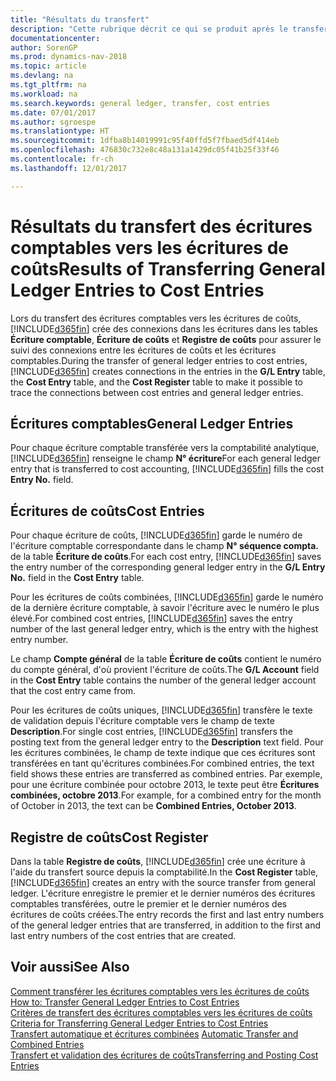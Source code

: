 ```yaml
---
title: "Résultats du transfert"
description: "Cette rubrique décrit ce qui se produit après le transfert des écritures comptables vers les écritures de coûts."
documentationcenter: 
author: SorenGP
ms.prod: dynamics-nav-2018
ms.topic: article
ms.devlang: na
ms.tgt_pltfrm: na
ms.workload: na
ms.search.keywords: general ledger, transfer, cost entries
ms.date: 07/01/2017
ms.author: sgroespe
ms.translationtype: HT
ms.sourcegitcommit: 1dfba8b14019991c95f40ffd5f7fbaed5df414eb
ms.openlocfilehash: 476830c732e8c48a131a1429dc05f41b25f33f46
ms.contentlocale: fr-ch
ms.lasthandoff: 12/01/2017

---
```

# <a name="results-of-transferring-general-ledger-entries-to-cost-entries"></a><span data-ttu-id="150a6-103">Résultats du transfert des écritures comptables vers les écritures de coûts</span><span class="sxs-lookup"><span data-stu-id="150a6-103">Results of Transferring General Ledger Entries to Cost Entries</span></span>
<span data-ttu-id="150a6-104">Lors du transfert des écritures comptables vers les écritures de coûts, [!INCLUDE[d365fin](includes/d365fin_md.md)] crée des connexions dans les écritures dans les tables **Écriture comptable**, **Écriture de coûts** et **Registre de coûts** pour assurer le suivi des connexions entre les écritures de coûts et les écritures comptables.</span><span class="sxs-lookup"><span data-stu-id="150a6-104">During the transfer of general ledger entries to cost entries, [!INCLUDE[d365fin](includes/d365fin_md.md)] creates connections in the entries in the **G/L Entry** table, the **Cost Entry** table, and the **Cost Register** table to make it possible to trace the connections between cost entries and general ledger entries.</span></span>  

## <a name="general-ledger-entries"></a><span data-ttu-id="150a6-105">Écritures comptables</span><span class="sxs-lookup"><span data-stu-id="150a6-105">General Ledger Entries</span></span>  
<span data-ttu-id="150a6-106">Pour chaque écriture comptable transférée vers la comptabilité analytique, [!INCLUDE[d365fin](includes/d365fin_md.md)] renseigne le champ **N° écriture**</span><span class="sxs-lookup"><span data-stu-id="150a6-106">For each general ledger entry that is transferred to cost accounting, [!INCLUDE[d365fin](includes/d365fin_md.md)] fills the cost **Entry No.** field.</span></span>  

## <a name="cost-entries"></a><span data-ttu-id="150a6-107">Écritures de coûts</span><span class="sxs-lookup"><span data-stu-id="150a6-107">Cost Entries</span></span>  
<span data-ttu-id="150a6-108">Pour chaque écriture de coûts, [!INCLUDE[d365fin](includes/d365fin_md.md)] garde le numéro de l'écriture comptable correspondante dans le champ **N° séquence compta.** de la table **Écriture de coûts**.</span><span class="sxs-lookup"><span data-stu-id="150a6-108">For each cost entry, [!INCLUDE[d365fin](includes/d365fin_md.md)] saves the entry number of the corresponding general ledger entry in the **G/L Entry No.** field in the **Cost Entry** table.</span></span>  

<span data-ttu-id="150a6-109">Pour les écritures de coûts combinées, [!INCLUDE[d365fin](includes/d365fin_md.md)] garde le numéro de la dernière écriture comptable, à savoir l'écriture avec le numéro le plus élevé.</span><span class="sxs-lookup"><span data-stu-id="150a6-109">For combined cost entries, [!INCLUDE[d365fin](includes/d365fin_md.md)] saves the entry number of the last general ledger entry, which is the entry with the highest entry number.</span></span>  

<span data-ttu-id="150a6-110">Le champ **Compte général** de la table **Écriture de coûts** contient le numéro du compte général, d'où provient l'écriture de coûts.</span><span class="sxs-lookup"><span data-stu-id="150a6-110">The **G/L Account** field in the **Cost Entry** table contains the number of the general ledger account that the cost entry came from.</span></span>  

<span data-ttu-id="150a6-111">Pour les écritures de coûts uniques, [!INCLUDE[d365fin](includes/d365fin_md.md)] transfère le texte de validation depuis l'écriture comptable vers le champ de texte **Description**.</span><span class="sxs-lookup"><span data-stu-id="150a6-111">For single cost entries, [!INCLUDE[d365fin](includes/d365fin_md.md)] transfers the posting text from the general ledger entry to the **Description** text field.</span></span> <span data-ttu-id="150a6-112">Pour les écritures combinées, le champ de texte indique que ces écritures sont transférées en tant qu'écritures combinées.</span><span class="sxs-lookup"><span data-stu-id="150a6-112">For combined entries, the text field shows these entries are transferred as combined entries.</span></span> <span data-ttu-id="150a6-113">Par exemple, pour une écriture combinée pour octobre 2013, le texte peut être **Écritures combinées, octobre 2013**.</span><span class="sxs-lookup"><span data-stu-id="150a6-113">For example, for a combined entry for the month of October in 2013, the text can be **Combined Entries, October 2013**.</span></span>  

## <a name="cost-register"></a><span data-ttu-id="150a6-114">Registre de coûts</span><span class="sxs-lookup"><span data-stu-id="150a6-114">Cost Register</span></span>  
<span data-ttu-id="150a6-115">Dans la table **Registre de coûts**, [!INCLUDE[d365fin](includes/d365fin_md.md)] crée une écriture à l'aide du transfert source depuis la comptabilité.</span><span class="sxs-lookup"><span data-stu-id="150a6-115">In the **Cost Register** table, [!INCLUDE[d365fin](includes/d365fin_md.md)] creates an entry with the source transfer from general ledger.</span></span> <span data-ttu-id="150a6-116">L'écriture enregistre le premier et le dernier numéros des écritures comptables transférées, outre le premier et le dernier numéros des écritures de coûts créées.</span><span class="sxs-lookup"><span data-stu-id="150a6-116">The entry records the first and last entry numbers of the general ledger entries that are transferred, in addition to the first and last entry numbers of the cost entries that are created.</span></span>  

## <a name="see-also"></a><span data-ttu-id="150a6-117">Voir aussi</span><span class="sxs-lookup"><span data-stu-id="150a6-117">See Also</span></span>  
<span data-ttu-id="150a6-118">[Comment transférer les écritures comptables vers les écritures de coûts](finance-how-to-transfer-general-ledger-entries-to-cost-entries.md) </span><span class="sxs-lookup"><span data-stu-id="150a6-118">[How to: Transfer General Ledger Entries to Cost Entries](finance-how-to-transfer-general-ledger-entries-to-cost-entries.md) </span></span>  
<span data-ttu-id="150a6-119">[Critères de transfert des écritures comptables vers les écritures de coûts](finance-criteria-for-transferring-general-ledger-entries-to-cost-entries.md) </span><span class="sxs-lookup"><span data-stu-id="150a6-119">[Criteria for Transferring General Ledger Entries to Cost Entries](finance-criteria-for-transferring-general-ledger-entries-to-cost-entries.md) </span></span>  
<span data-ttu-id="150a6-120">[Transfert automatique et écritures combinées](finance-automatic-transfer-combined-entries.md) </span><span class="sxs-lookup"><span data-stu-id="150a6-120">[Automatic Transfer and Combined Entries](finance-automatic-transfer-combined-entries.md) </span></span>  
[<span data-ttu-id="150a6-121">Transfert et validation des écritures de coûts</span><span class="sxs-lookup"><span data-stu-id="150a6-121">Transferring and Posting Cost Entries</span></span>](finance-transfer-and-post-cost-entries.md)  

